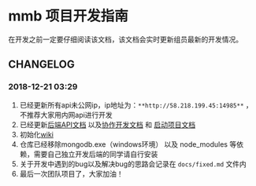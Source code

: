 # mmb 项目开发指南

在开发之前一定要仔细阅读该文档，该文档会实时更新组员最新的开发情况。




## CHANGELOG

### 2018-12-21 03:29
1. 已经更新所有api未公网ip，ip地址为：`**http://58.218.199.45:14985**` ，不推荐大家用内网api进行开发
2. 已经更新[后端API文档](docs/api.md) 以及[协作开发文档](COOPERATION.md) 和 [启动项目文档](docs/start.md)
3. 初始化[wiki](https://github.com/Yggdrasill-7C9/mmb/wiki)
4. 仓库已经移除mongodb.exe（windows环境） 以及 node_modules 等依赖，需要自己独立开发后端的同学请自行安装
5. 关于开发中遇到的bug以及解决bug的思路会记录在 `docs/fixed.md` 文件内
6. 最后一次团队项目了，大家加油！

